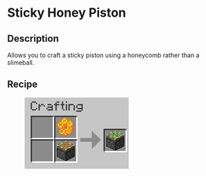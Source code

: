 # Sticky Honey Piston

## Description

Allows you to craft a sticky piston using a honeycomb rather than a slimeball.

## Recipe

<figure><img src="../.gitbook/assets/sticky_honey_piston.png" alt=""><figcaption></figcaption></figure>



